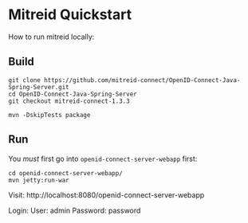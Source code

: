 # Mitreid Quickstart

How to run mitreid locally:


## Build 
```
git clone https://github.com/mitreid-connect/OpenID-Connect-Java-Spring-Server.git
cd OpenID-Connect-Java-Spring-Server
git checkout mitreid-connect-1.3.3

mvn -DskipTests package
```

## Run

You *must* first go into `openid-connect-server-webapp` first:

```
cd openid-connect-server-webapp/
mvn jetty:run-war
```

Visit: 
http://localhost:8080/openid-connect-server-webapp

Login:
User: admin
Password: password



